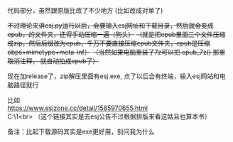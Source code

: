 代码部分，虽然跟原版比改了不少地方 (比如改成对单了)<br>

~~不过理论来讲esj.py运行以后，会要输入esj网址和下载目录，然后就会变成epub，的文件夹，还得手动压缩一遍（狗头）~~
~~（就是把epub里面三个文件压缩成zip，然后后缀改为epub，千万不要直接压缩epub文件夹，epub是压缩obps+mimetype+meta-inf）~~
~~（当然如果电脑里装了7z可以把 epub_7z() 那里取消注释， 就自动拍成epub了）~~

现在加release了，zip解压里面有esj.exe, 点了以后会有终端，输入esj网站和电脑路径就行<br>

比如<br>
https://www.esjzone.cc/detail/1585970655.html<br>
C:\1\<br>
（这个链接其实是去esj公告不过根据排版来看这姑且也算本书）<br>

备注：比起下载源码其实是exe更好用，别问我为什么<br>
